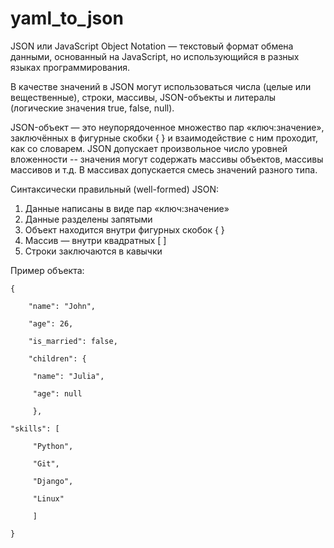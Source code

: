 # yaml_to_json


JSON или JavaScript Object Notation — текстовый формат обмена данными, основанный на JavaScript, но использующийся в разных языках программирования.

В качестве значений в JSON могут использоваться числа (целые или вещественные), строки, массивы, JSON-объекты и литералы (логические значения true, false, null).

JSON-объект — это неупорядоченное множество пар «ключ:значение», заключённых в фигурные скобки { }  и взаимодействие с ним проходит, как со словарем.
JSON допускает произвольное число уровней вложенности -- значения могут содержать массивы объектов, массивы массивов и т.д. В массивах допускается смесь значений разного типа. 

Синтаксически правильный (well-formed) JSON:

1. Данные написаны в виде пар «ключ:значение»
2. Данные разделены запятыми
3. Объект находится внутри фигурных скобок { }
4. Массив — внутри квадратных [ ]
5. Строки заключаются в кавычки


Пример объекта: 

  
    {

        "name": "John",
  
        "age": 26,
  
        "is_married": false,
  
        "children": {
  
         "name": "Julia",
    
         "age": null
    
         },
  
    "skills": [
  
         "Python",
    
         "Git",
    
         "Django",
    
         "Linux"
    
         ]
  
    }

